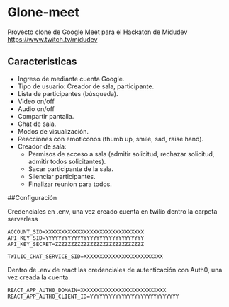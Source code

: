 # Glone-meet

Proyecto clone de Google Meet para el Hackaton de Midudev https://www.twitch.tv/midudev

## Caracteristicas

- Ingreso de mediante cuenta Google.
- Tipo de usuario: Creador de sala, participante.
- Lista de participantes (búsqueda).
- Video on/off
- Audio on/off
- Compartir pantalla. 
- Chat de sala.
- Modos de visualización.
- Reacciones con emoticonos (thumb up, smile, sad, raise hand).
- Creador de sala:
	- Permisos de acceso a sala (admitir solicitud, rechazar solicitud, admitir todos solicitantes).
	- Sacar participante de la sala.
	- Silenciar participantes.
	- Finalizar reunion para todos.


##Configuración

Credenciales en .env, una vez creado cuenta en twilio dentro la carpeta serverless

    ACCOUNT_SID=XXXXXXXXXXXXXXXXXXXXXXXXXXXXXXX
    API_KEY_SID=YYYYYYYYYYYYYYYYYYYYYYYYYYYYYYY
    API_KEY_SECRET=ZZZZZZZZZZZZZZZZZZZZZZZZZZZZ

    TWILIO_CHAT_SERVICE_SID=XXXXXXXXXXXXXXXXXXXXXXXXX
    
Dentro de .env de react las credenciales de autenticación con Auth0, una vez creada la cuenta.

    REACT_APP_AUTH0_DOMAIN=XXXXXXXXXXXXXXXXXXXXXXXXXXX
    REACT_APP_AUTH0_CLIENT_ID=YYYYYYYYYYYYYYYYYYYYYYYYYYYY